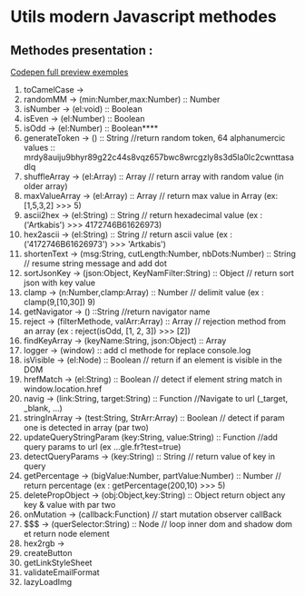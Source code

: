 # Utils modern Javascript methodes

## Methodes presentation : 
[Codepen full preview exemples](https://codepen.io/artkabis/pen/PoaQaQy)

1. toCamelCase ->
2. randomMM -> (min:Number,max:Number) :: Number
3. isNumber -> (el:void) :: Boolean
4. isEven -> (el:Number) :: Boolean
5. isOdd -> (el:Number) :: Boolean****
6. generateToken -> () :: String //return random token, 64 alphanumercic values :: mrdy8auiju9bhyr89g22c44s8vqz657bwc8wrcgzly8s3d5la0lc2cwnttasadlq
7. shuffleArray -> (el:Array) :: Array // return array with random value (in older array) 
8. maxValueArray -> (el:Array) :: Array // return max value in Array (ex: [1,5,3,2] >>> 5)
9. ascii2hex -> (el:String) :: String // return hexadecimal value (ex : ('Artkabis') >>> 4172746B61626973)
10. hex2ascii -> (el:String) :: String // return ascii value (ex : ('4172746B61626973') >>> 'Artkabis')
11. shortenText -> (msg:String, cutLength:Number, nbDots:Number) :: String // resume string message and add dot
12. sortJsonKey -> (json:Object, KeyNamFilter:String) :: Object // return sort json with key value
13. clamp -> (n:Number,clamp:Array) :: Number // delimit value (ex : clamp(9,[10,30]) 9)
14. getNavigator -> () ::String //return navigator name
15. reject -> (filterMethode, valArr:Array) :: Array // rejection method from an array (ex : reject(isOdd, [1, 2, 3]) >>> [2])
16. findKeyArray -> (keyName:String, json:Object) :: Array
17. logger -> (window) :: add cl methode for replace console.log
18. isVisible -> (el:Node) :: Boolean // return if an element is visible in the DOM
19. hrefMatch -> (el:String) :: Boolean // detect if element string match in window.location.href
20. navig -> (link:String, target:String) :: Function //Navigate to url (_target, _blank, ...)
21. stringInArray -> (test:String, StrArr:Array) :: Boolean // detect if param one is detected in array (par two)
22. updateQueryStringParam (key:String, value:String) :: Function //add query params to url (ex ...gle.fr?test=true)
25. detectQueryParams -> (key:String) :: String // return value of key in query
26. getPercentage -> (bigValue:Number, partValue:Number) :: Number // return percentage (ex : getPercentage(200,10) >>> 5)
27. deletePropObject -> (obj:Object,key:String) :: Object return object any key & value with par two
28. onMutation -> (callback:Function) // start mutation observer callBack
24. $$$ -> (querSelector:String) :: Node // loop inner dom and shadow dom et return node element
29. hex2rgb -> 
30. createButton
31. getLinkStyleSheet
32. validateEmailFormat
33. lazyLoadImg
